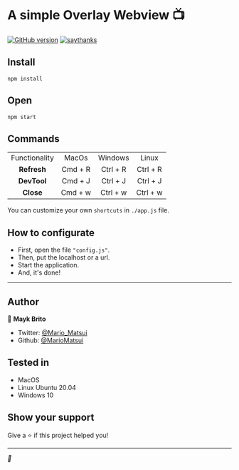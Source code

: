# A simple Overlay Webview 📺
[![GitHub version](https://badge.fury.io/gh/Naereen%2FStrapDown.js.svg)](https://github.com/Naereen/StrapDown.js) [![saythanks](https://img.shields.io/badge/say-thanks-ff69b4.svg)](https://saythanks.io/to/kennethreitz)

## Install
```shell
npm install
```
## Open
```shell
npm start
```
## Commands
| | | | |
| :-: | :-: | :-: | :-: |
| Functionality | MacOs | Windows | Linux | 
| **Refresh** |  Cmd + R | Ctrl + R | Ctrl + R |
| **DevTool** |  Cmd + J | Ctrl + J | Ctrl + J |
| **Close** |  Cmd + w | Ctrl + w | Ctrl + w |

You can customize your own `shortcuts` in `./app.js` file.
## How to configurate
- First, open the file <code>"config.js"</code>.
- Then, put the localhost or a url.
- Start the application.
- And, it's done!
---

## Author

👤 **Mayk Brito**

* Twitter: [@Mario_Matsui](https://twitter.com/mario_matsui)
* Github: [@MarioMatsui](https://github.com/MarioMatsui)

## Tested in

- MacOS
- Linux Ubuntu 20.04
- Windows 10

## Show your support

Give a ⭐️ if this project helped you!


***
_💜_

